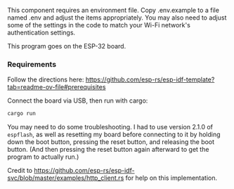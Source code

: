 This component requires an environment file. Copy .env.example to a file named .env and adjust the items appropriately. You may also need to adjust some of the settings in the code to match your Wi-Fi network's authentication settings.

This program goes on the ESP-32 board.

### Requirements

Follow the directions here: https://github.com/esp-rs/esp-idf-template?tab=readme-ov-file#prerequisites

Connect the board via USB, then run with cargo:
```bash
cargo run
```

You may need to do some troubleshooting. I had to use version 2.1.0 of `espflash`, as well as resetting my board before connecting to it by holding down the boot button, pressing the reset button, and releasing the boot button. (And then pressing the reset button again afterward to get the program to actually run.)

Credit to https://github.com/esp-rs/esp-idf-svc/blob/master/examples/http_client.rs for help on this implementation.
